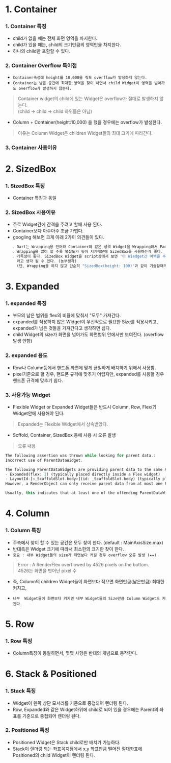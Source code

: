 # 1. Container
### 1. Container 특징
 - child가 없을 때는 전체 화면 영역을 차지한다.
 - child가 있을 때는, child의 크기만큼의 영역만을 차지한다.
 - 하나의 child만 포함할 수 있다.

### 2. Container Overflow 특이점
 - `Container속성에 height를 10,000을 줘도 overflow가 발생하지 않는다.`
 - `Container는 남은 공간에 최대한 영역을 찾이 하면서 child Widget이 영역을 넘어가도 overflow가 발생하지 않는다.`
 > Container widget의 child에 있는 Widget은 overflow가 절대로 발생하지 않는다. <br>
 > (child -> child -> child 하위들은 아님) <br>

 - Column + Container(height:10,000) 을 했을 경우에는 overflow가 발생한다.
 > 이유는 Column Widget은 children Widget들의 최대 크기에 따라간다.

### 3. Container 사용이유


# 2. SizedBox
### 1. SizedBox 특징
 - Container 특징과 동일

### 2. SizedBox 사용이유
 - 주로 Widget간에 간격을 주려고 할때 사용 된다.
 - Container보다 아주아주 조금 가볍다.
 - googling 해보면 크게 아래 2가이 의견들이 있다.
```dart
   . Dart는 Wrapping용 언어라 Container와 같은 성격 Widget을 Wrapping해서 Padding을 적용하는게 좋다.
   . Wrapping을 많이 할 수록 복잡도가 높아 지기때문에 SizedBox를 사용하는게 좋다.
   . 가독성이 좋다. SizedBox Widget을 script상에서 보면 '아 Wiedget간 여백을 주려고 하는구나' 
     라고 생각 될 수 있다. (농부생각)
     (단, Wrapping을 하지 않고 단순히 "SizedBox(height: 100)"과 같이 기술할때의 이야기 기다.)
 ```

# 3. Expanded
### 1. expanded 특징
 - 부모의 남은 범위를 flex의 비율에 맞춰서 "모두" 가져간다. 
 - expanded를 적용하지 않은 Widget이 우선적으로 필요한 Size를 적용시키고, expanded가 남은 것들을 가져간다고 생각하면 쉽다.
 - child Widget의 size가 화면을 넘어가도 화면범위 안에서만 보여진다. (overflow발생 안함)

### 2. expanded 용도
 - Row나 Column등에서 핸드폰 화면에 맞게 균일하게 배치하기 위해서 사용함.
 - pixel기준으로 할 경우, 핸드폰 규격에 맞추기 어렵지만, expanded를 사용할 경우 핸드폰 규격에 맞추기 쉽다.

### 3. 사용가능 Widget
 - Flexible Widget or Expanded Widget들은 반드시 Column, Row, Flex(?) Widget안에 사용해야 된다.
 > Expanded는 Flexible Widget에서 상속받았다.
 - Scffold, Container, SizedBox  등에 사용 시 오류 발생
 > 오류 내용 
```dart
The following assertion was thrown while looking for parent data.:
Incorrect use of ParentDataWidget.

The following ParentDataWidgets are providing parent data to the same RenderObject:
- Expanded(flex: 1) (typically placed directly inside a Flex widget)
- LayoutId-[<_ScaffoldSlot.body>](id: _ScaffoldSlot.body) (typically placed directly inside a CustomMultiChildLayout widget)
However, a RenderObject can only receive parent data from at most one ParentDataWidget.

Usually, this indicates that at least one of the offending ParentDataWidgets listed above is not placed directly inside a compatible ancestor widget.
```

# 4. Column
### 1. Column 특징
 - 주측에서 찾이 할 수 있는 공간은 모두 찾이 한다. (default : MainAxisSize.max)
 - 반대측은 Widget 크기에 따라서 최소한의 크기만 찾이 한다.
 - `중요 : 내부 Widget들의 size가 화면보다 커질 경우 overflow 오류 발생 (★★)`
 > Error : A RenderFlex overflowed by 4526 pixels on the bottom.<br>
 > 4526는 화면을 벗어난 pixel 수<br>
 - 즉, Column의 children Widget들이 화면보다 작으면 화면만큼(남은만큼) 최대한 커지고, 
 -     내부  Widget들이 화면보다 커지면 내부 Widget들의 Size만큼 Column Widget도 커진다.

# 5. Row
### 1. Row 특징
 - Column특징이 동일하면서, 몇몇 사항은 반대의 개념으로 동작한다.

# 6. Stack & Positioned
### 1. Stack 특징
 - Widget이 왼쪽 상단 모서리를 기준으로 중첩되어 렌더링 된다.
 - Row, Expanded와 같은 Widget하위에 child로 되어 있을 경우에는 Parent의 좌표를 기준으로 중첩되어 렌더링 된다.

### 2. Positioned 특징
 - Positioned Widget은 Stack child로만 배치가 가능하다.
 - Stack이 렌더링 되는 좌표꼭지점에서 x,y 좌표만큼 떨어진 절대좌표에   
   Positioned의 child Widget이 렌더링 된다.

